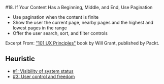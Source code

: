 #18. If Your Content Has a Beginning, Middle, and End, Use Pagination
-  Use pagination when the content is finite
-  Show the user the current page, nearby pages and the highest and lowest pages in the range
-  Offer the user search, sort, and filter controls

Excerpt From: ["101 UX Principles"](https://www.packtpub.com/web-development/101-ux-principles) book by Will Grant, published by Packt.

## Heuristic
- [#1: Visibility of system status](https://github.com/fullcircle23/fullcircle23.github.io/blob/master/2020/ui-ux/10-usability-heuristics-for-user-interface-design.md#1-visibility-of-system-status-feedback)
- [#3: User control and freedom](https://github.com/fullcircle23/fullcircle23.github.io/blob/master/2020/ui-ux/10-usability-heuristics-for-user-interface-design.md#3-user-control-and-freedom-navigation)
